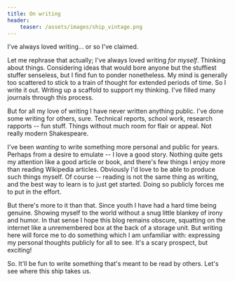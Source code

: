 ```yaml
---
title: On writing
header:
    teaser: /assets/images/ship_vintage.png
---
```


I've always loved writing... or so I've claimed.

Let me rephrase that actually; I've always loved writing _for myself_. Thinking about things.
Considering ideas that would bore anyone but the stuffiest stuffer senseless, but I find fun to ponder nonetheless.
My mind is generally too scattered to stick to a train of thought for extended periods of time. So I write it out.
Writing up a scaffold to support my thinking. I've filled many journals through this process.

But for all my love of writing I have never written anything public. I've done some writing for others, sure.
Technical reports, school work, research rapports -- fun stuff. Things without much room for flair or appeal.
Not really modern Shakespeare.

I've been _wanting_ to write something more personal and public for years.
Perhaps from a desire to emulate -- I love a good story.
Nothing quite gets my attention like a good article or book, and there's few things I enjoy more than reading Wikipedia articles.
Obviously I'd love to be able to produce such things myself.
Of course -- reading is not the same thing as writing, and the best way to learn is to just get started.
Doing so publicly forces me to put in the effort.

But there's more to it than that.
Since youth I have had a hard time being genuine. Showing myself to the world without a snug little blankey of irony and humor.
In that sense I hope this blog remains obscure, squatting on the internet like a unremembered box at the back of a storage unit.
But writing here will force me to do something which I am unfamiliar with: expressing my personal thoughts publicly for all to see.
It's a scary prospect, but exciting!

So. It'll be fun to write something that's meant to be read by others. Let's see where this ship takes us.
